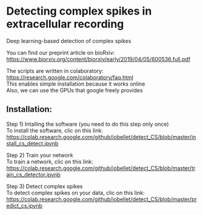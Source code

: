 # Detecting complex spikes in extracellular recording  
Deep learning-based detection of complex spikes  

You can find our preprint article on bioRxiv: https://www.biorxiv.org/content/biorxiv/early/2019/04/05/600536.full.pdf

The scripts are written in colaboratory: 
https://research.google.com/colaboratory/faq.html  
This enables simple installation because it works online  
Also, we can use the GPUs that google freely provides  


## Installation:  
Step 1) Intalling the software (you need to do this step only once)  
To install the software, clic on this link:   
https://colab.research.google.com/github/jobellet/detect_CS/blob/master/install_cs_detect.ipynb

Step 2) Train your network  
To train a network, clic on this link:  
https://colab.research.google.com/github/jobellet/detect_CS/blob/master/train_cs_detector.ipynb

Step 3) Detect complex spikes  
To detect complex spikes on your data, clic on this link:  
https://colab.research.google.com/github/jobellet/detect_CS/blob/master/predict_cs.ipynb
